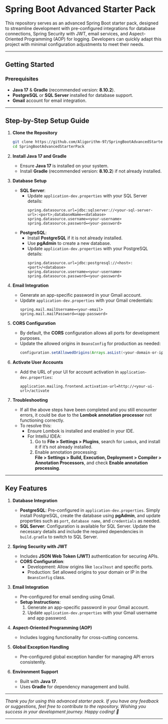 # Spring Boot Advanced Starter Pack

This repository serves as an advanced Spring Boot starter pack, designed to streamline development with pre-configured
integrations for database connections, Spring Security with JWT, email services, and Aspect-Oriented Programming (AOP)
for logging. Developers can quickly adapt this project with minimal configuration adjustments to meet their needs.

---

## Getting Started

### Prerequisites
- **Java 17** & **Gradle** (recommended version: **8.10.2**).
- **PostgreSQL** or **SQL Server** installed for database support.
- **Gmail** account for email integration.

---

## Step-by-Step Setup Guide

1. **Clone the Repository**
   ```bash
   git clone https://github.com/Aligorithm-97/SpringBootAdvancedStarterPack.git
   cd SpringBootAdvancedStarterPack
   
2. **Install Java 17 and Gradle**
   - Ensure **Java 17** is installed on your system.
   - Install **Gradle** (recommended version: **8.10.2**) if not already installed.

3. **Database Setup**
   - **SQL Server**:
      - Update `application-dev.properties` with your SQL Server details:
        ```properties
        spring.datasource.url=jdbc:sqlserver://<your-sql-server-url>:<port>;databaseName=<database>
        spring.datasource.username=<your-username>
        spring.datasource.password=<your-password>
        ```
   - **PostgreSQL**:
      - Install **PostgreSQL** if it is not already installed.
      - Use **pgAdmin** to create a new database.
      - Update `application-dev.properties` with your PostgreSQL details:
        ```properties
        spring.datasource.url=jdbc:postgresql://<host>:<port>/<database>
        spring.datasource.username=<your-username>
        spring.datasource.password=<your-password>
        ```

4. **Email Integration**
   - Generate an app-specific password in your Gmail account.
   - Update `application-dev.properties` with your Gmail credentials:
     ```properties
     spring.mail.mailUsername=<your-email>
     spring.mail.mailPassword=<app-password>
     ```

5. **CORS Configuration**
   - By default, the **CORS** configuration allows all ports for development purposes.
   - Update the allowed origins in `BeansConfig` for production as needed:
     ```java
     configuration.setAllowedOrigins(Arrays.asList(<your-domain-or-ip>));
     ```

6. **Activate User Accounts**
   - Add the URL of your UI for account activation in `application-dev.properties`:
     ```properties
     application.mailing.frontend.activation-url=http://<your-ui-url>/activate
     ```

7. **Troubleshooting**
   - If all the above steps have been completed and you still encounter errors, it could be due to the **Lombok annotation processor** not functioning correctly.
   - To resolve this:
      - Ensure Lombok is installed and enabled in your IDE.
      - For IntelliJ IDEA:
         1. Go to **File > Settings > Plugins**, search for `Lombok`, and install it if it’s not already installed.
         2. Enable annotation processing:  
            **File > Settings > Build, Execution, Deployment > Compiler > Annotation Processors**, and check **Enable annotation processing**.

---

## Key Features

1. **Database Integration**
   - **PostgreSQL**: Pre-configured in `application-dev.properties`. Simply install PostgreSQL, create the database using **pgAdmin**, and update properties such as `port`, `database name`, and `credentials` as needed.
   - **SQL Server**: Configuration is available for SQL Server. Update the necessary details and include the required dependencies in `build.gradle` to switch to SQL Server.

2. **Spring Security with JWT**
   - Includes **JSON Web Token (JWT)** authentication for securing APIs.
   - **CORS Configuration**:
      - Development: Allow origins like `localhost` and specific ports.
      - Production: Set allowed origins to your domain or IP in the `BeansConfig` class.

3. **Email Integration**
   - Pre-configured for email sending using Gmail.
   - **Setup Instructions**:
      1. Generate an app-specific password in your Gmail account.
      2. Update `application-dev.properties` with your Gmail username and app password.

4. **Aspect-Oriented Programming (AOP)**
   - Includes logging functionality for cross-cutting concerns.

5. **Global Exception Handling**
   - Pre-configured global exception handler for managing API errors consistently.

6. **Environment Support**
   - Built with **Java 17**.
   - Uses **Gradle** for dependency management and build.

---

*Thank you for using this advanced starter pack. If you have any feedback or suggestions, feel free to contribute to the repository. Wishing you success in your development journey. Happy coding! 🚀*

---
